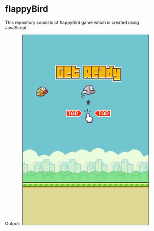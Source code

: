 # flappyBird

This repository consists of flappyBird game which is created using JavaScript.

Output:
![Demo0](https://github.com/nikeshkalu/flappyBird/blob/master/output.JPG)
